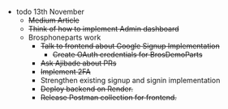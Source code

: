 
- todo 13th November
	- ~~Medium Article~~
	- ~~Think of how to implement Admin dashboard~~
	- Brosphoneparts work
		- ~~Talk to frontend about Google Signup Implementation~~
			- ~~Create OAuth credentials for BrosDemoParts~~
		- ~~Ask Ajibade about PRs~~
		- ~~Implement 2FA~~
		- Strengthen existing signup and signin implementation
		- ~~Deploy backend on Render.~~
		- ~~Release Postman collection for frontend.~~
